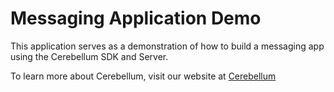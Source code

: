 # Messaging Application Demo

This application serves as a demonstration of how to build a messaging app using the Cerebellum SDK and Server.

To learn more about Cerebellum, visit our website at [Cerebellum](https://cerebellum-realtime.github.io/)
